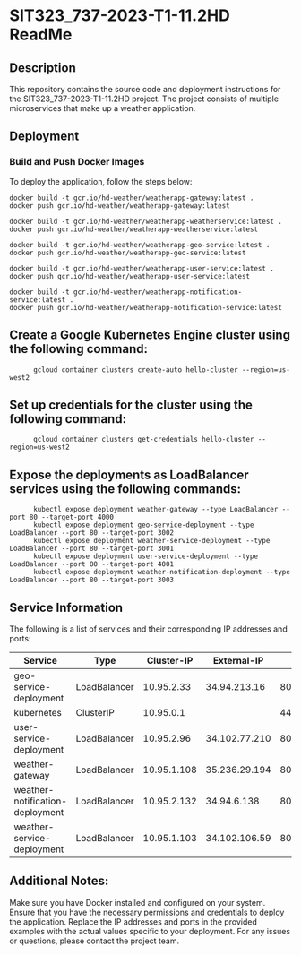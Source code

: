 # SIT323_737-2023-T1-11.2HD ReadMe

## Description
This repository contains the source code and deployment instructions for the SIT323_737-2023-T1-11.2HD project. The project consists of multiple microservices that make up a weather application.

## Deployment

### Build and Push Docker Images

To deploy the application, follow the steps below:

```shell
docker build -t gcr.io/hd-weather/weatherapp-gateway:latest .
docker push gcr.io/hd-weather/weatherapp-gateway:latest

docker build -t gcr.io/hd-weather/weatherapp-weatherservice:latest .
docker push gcr.io/hd-weather/weatherapp-weatherservice:latest

docker build -t gcr.io/hd-weather/weatherapp-geo-service:latest .
docker push gcr.io/hd-weather/weatherapp-geo-service:latest

docker build -t gcr.io/hd-weather/weatherapp-user-service:latest .
docker push gcr.io/hd-weather/weatherapp-user-service:latest

docker build -t gcr.io/hd-weather/weatherapp-notification-service:latest .
docker push gcr.io/hd-weather/weatherapp-notification-service:latest
```

     
##  Create a Google Kubernetes Engine cluster using the following command:
```shell
      gcloud container clusters create-auto hello-cluster --region=us-west2
```
##  Set up credentials for the cluster using the following command:
```shell
      gcloud container clusters get-credentials hello-cluster --region=us-west2
```
##  Expose the deployments as LoadBalancer services using the following commands:
```shell
      kubectl expose deployment weather-gateway --type LoadBalancer --port 80 --target-port 4000
      kubectl expose deployment geo-service-deployment --type LoadBalancer --port 80 --target-port 3002
      kubectl expose deployment weather-service-deployment --type LoadBalancer --port 80 --target-port 3001
      kubectl expose deployment user-service-deployment --type LoadBalancer --port 80 --target-port 4001
      kubectl expose deployment weather-notification-deployment --type LoadBalancer --port 80 --target-port 3003
 ```
##  Service Information
The following is a list of services and their corresponding IP addresses and ports:

 | Service                         | Type         | Cluster-IP    | External-IP    | Port(s)          | Age     |
| ------------------------------- | ------------ | ------------- | -------------- | ---------------- | ------- |
| geo-service-deployment          | LoadBalancer | 10.95.2.33    | 34.94.213.16   | 80:31703/TCP     | 2m11s   |
| kubernetes                      | ClusterIP    | 10.95.0.1     | <none>         | 443/TCP          | 14m     |
| user-service-deployment         | LoadBalancer | 10.95.2.96    | 34.102.77.210  | 80:30722/TCP     | 3m      |
| weather-gateway                 | LoadBalancer | 10.95.1.108   | 35.236.29.194  | 80:32283/TCP     | 49s     |
| weather-notification-deployment | LoadBalancer | 10.95.2.132   | 34.94.6.138    | 80:30185/TCP     | 5m4s    |
| weather-service-deployment      | LoadBalancer | 10.95.1.103   | 34.102.106.59  | 80:30245/TCP     | 3m48s   |

##  Additional Notes:
Make sure you have Docker installed and configured on your system.
Ensure that you have the necessary permissions and credentials to deploy the application.
Replace the IP addresses and ports in the provided examples with the actual values specific to your deployment.
For any issues or questions, please contact the project team.


